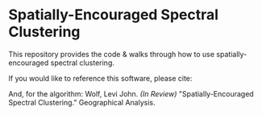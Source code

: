 # Spatially-Encouraged Spectral Clustering

This repository provides the code & walks through how to use spatially-encouraged spectral clustering. 

If you would like to reference this software, please cite:

And, for the algorithm:
Wolf, Levi John. *(In Review)* "Spatially-Encouraged Spectral Clustering." Geographical Analysis. 

